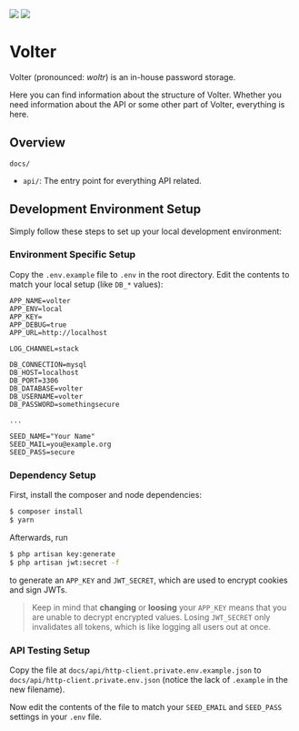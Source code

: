 ![](https://github.styleci.io/repos/228243964/shield)
![](https://github.com/ricardoboss/Volter/workflows/Laravel%20CI/badge.svg)

# Volter

Volter (pronounced: _woltr_) is an in-house password storage.

Here you can find information about the structure of Volter.
Whether you need information about the API or some other part of Volter, everything is here.

## Overview

`docs/`
* `api/`:
  The entry point for everything API related.


## Development Environment Setup

Simply follow these steps to set up your local development environment:

### Environment Specific Setup

Copy the `.env.example` file to `.env` in the root directory.
Edit the contents to match your local setup (like `DB_*` values):

```dotenv
APP_NAME=volter
APP_ENV=local
APP_KEY=
APP_DEBUG=true
APP_URL=http://localhost

LOG_CHANNEL=stack

DB_CONNECTION=mysql
DB_HOST=localhost
DB_PORT=3306
DB_DATABASE=volter
DB_USERNAME=volter
DB_PASSWORD=somethingsecure

...

SEED_NAME="Your Name"
SEED_MAIL=you@example.org
SEED_PASS=secure
```

### Dependency Setup

First, install the composer and node dependencies:

```bash
$ composer install
$ yarn
```

Afterwards, run
```bash
$ php artisan key:generate
$ php artisan jwt:secret -f
```

to generate an `APP_KEY` and `JWT_SECRET`, which are used to encrypt cookies and sign JWTs.

> Keep in mind that **changing** or **loosing** your `APP_KEY` means that you are unable to decrypt encrypted values.
> Losing `JWT_SECRET` only invalidates all tokens, which is like logging all users out at once.

### API Testing Setup

Copy the file at `docs/api/http-client.private.env.example.json` to `docs/api/http-client.private.env.json` (notice the
lack of `.example` in the new filename).

Now edit the contents of the file to match your `SEED_EMAIL` and `SEED_PASS` settings in your `.env` file.
